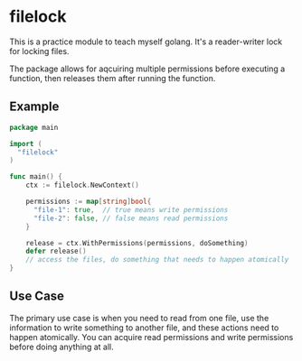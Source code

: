 # filelock

This is a practice module to teach myself golang. It's a reader-writer lock for locking files.

The package allows for aqcuiring multiple permissions before executing a function, then releases them after running the function.

## Example

```go
package main

import (
  "filelock"
)

func main() {
    ctx := filelock.NewContext()

    permissions := map[string]bool{
      "file-1": true,  // true means write permissions
      "file-2": false, // false means read permissions
    }

    release = ctx.WithPermissions(permissions, doSomething)
    defer release()
    // access the files, do something that needs to happen atomically
}
```

## Use Case

The primary use case is when you need to read from one file, use the information to write something to another file, and these actions need to happen atomically. You can acquire read permissions and write permissions before doing anything at all.
